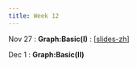 ```yaml
---
title: Week 12
---
```


Nov 27
: **Graph:Basic(I)**
  :  \[[slides-zh](https://basics.sjtu.edu.cn/~yangqizhe/pdf/dm2023w/slides/DMLec8-handout-zh.pdf)\]

Dec 1
: **Graph:Basic(II)**



  

